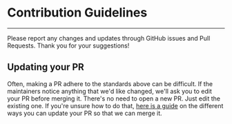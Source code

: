 # Contribution Guidelines

---

Please report any changes and updates through GitHub issues and Pull Requests. Thank you for your suggestions! 

## Updating your PR

Often, making a PR adhere to the standards above can be difficult.
If the maintainers notice anything that we'd like changed, we'll ask you to
edit your PR before merging it. There's no need to open a new PR. Just edit
the existing one. If you're unsure how to do that,
[here is a guide](https://github.com/RichardLitt/knowledge/blob/master/github/amending-a-commit-guide.md) on the different ways you can update your PR so that we can merge it.
